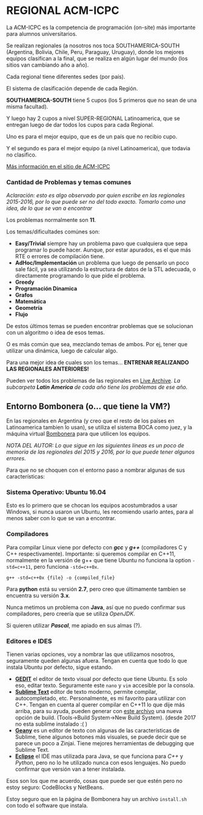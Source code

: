 # REGIONAL ACM-ICPC

La ACM-ICPC es la competencia de programación (on-site) más importante para alumnos universitarios.

Se realizan regionales (a nosotros nos toca SOUTHAMERICA-SOUTH (Argentina, Bolivia, Chile, Peru, Paraguay, Uruguay), donde los mejores equipos clasifican a la final, que se realiza en algún lugar del mundo (los sitios van cambiando año a año).

Cada regional tiene diferentes sedes (por país).

El sistema de clasificación depende de cada Región.

**SOUTHAMERICA-SOUTH** tiene 5 cupos (los 5 primeros que no sean de una misma facultad). 

Y luego hay 2 cupos a nivel SUPER-REGIONAL Latinoamerica, que se entregan luego de dar todos los cupos para cada Regional.

Uno es para el mejor equipo, que es de un país que no recibio cupo.

Y el segundo es para el mejor equipo (a nivel Latinoamerica), que todavia no clasifico.

[Más información en el sitio de ACM-ICPC](https://icpc.baylor.edu/)

### Cantidad de Problemas y temas comunes
*Aclaración: esto es algo observado por quien escribe en las regionales 2015-2016, por lo que puede ser no del todo exacto. Tomarlo como una idea, de lo que se van a encontrar*

Los problemas normalmente son **11**.

Los temas/dificultades comúnes son:
* **Easy/Trivial** siempre hay un problema pavo que cualquiera que sepa programar lo puede hacer. Aunque, por estar apurados, es el que más RTE o errores de compilación tiene.
* **AdHoc/Implementación** un problema que luego de pensarlo un poco sale fácil, ya sea utilizando la estructura de datos de la STL adecuada, o directamente programando lo que pide el problema.
* **Greedy**
* **Programación Dinamica**
* **Grafos**
* **Matemática** 
* **Geometría**
* **Flujo**

De estos últimos temas se pueden encontrar problemas que se solucionan con un algoritmo o idea de esos temas.

O es más común que sea, mezclando temas de ambos. Por ej, tener que utilizar una dinámica, luego de calcular algo.

Para una mejor idea de cuales son los temas... **ENTRENAR REALIZANDO LAS REGIONALES ANTERIORES!**

Pueden ver todos los problemas de las regionales en [Live Archive](https://icpcarchive.ecs.baylor.edu/index.php?option=com_onlinejudge&Itemid=8). *La subcarpeta **Latin America** de cada año tiene los problemas de ese año.*

## Entorno Bombonera (o... que tiene la VM?)

En las regionales en Argentina (y creo que el resto de los países en Latinoamerica tambien lo usan), se utiliza el sistema BOCA como juez, y la máquina virtual [Bombonera](http://www.bombonera.org/) para que utilicen los equipos.

*NOTA DEL AUTOR: Lo que sigue en las siguientes líneas es un poco de memoria de las regionales del 2015 y 2016, por lo que puede tener algunos errores.*

Para que no se choquen con el entorno paso a nombrar algunas de sus características:

### Sistema Operativo: Ubuntu 16.04
Esto es lo primero que se chocan los equipos acostumbrados a usar Windows, si nunca usaron un Ubuntu, les recomiendo usarlo antes, para al menos saber con lo que se van a encontrar.

### Compiladores
Para compilar Linux viene por defecto con ***gcc*** y ***g++*** (compiladores C y C++ respectivamente).
Importante: si queremos compilar en C++11, normalmente en la versión de g++ que tiene Ubuntu no funciona la option `-std=c++11`, pero funciona `-std=c++0x`.
```shell
g++ -std=c++0x {file} -o {compiled_file}
```
Para **python** está su versión **2.7**, pero creo que últimamente tambien se encuentra su versión **3.x**.

Nunca metimos un problema con **Java**, así que no puedo confirmar sus compiladores, pero creería que se utiliza *OpenJDK*.

Si quieren utilizar ***Pascal***, me apiado en sus almas (?).

### Editores e IDES
Tienen varias opciones, voy a nombrar las que utilizamos nosotros, seguramente queden algunas afuera. Tengan en cuenta que todo lo que instala Ubuntu por defecto, sigue estando.

* [**GEDIT**](https://wiki.gnome.org/Apps/Gedit) el editor de texto visual por defecto que tiene Ubuntu. Es solo eso, editar texto. Seguramente este `nano` y `vim` accesible por la consola.
* [**Sublime Text**](https://www.sublimetext.com/) editor de texto moderno, permite compilar, autocompletado, etc. Personalmente, es mi favorito para utilizar con C++. Tengan en cuenta al querer compilar en C++11 lo que dije más arriba, para su ayuda, pueden generar con [este archivo]( https://github.com/matramos/elrejunte/blob/master/sublime_snippets/C%2B%2B11.sublime-build) una nueva opción de build. (Tools->Build System->New Build System). (desde 2017 no esta sublime instalado :( )
* [**Geany**](https://www.geany.org/) es un editor de texto con algunas de las características de Sublime, tiene algunos botones más visuales, se puede decir que se parece un poco a Zinjai. Tiene mejores herramientas de debugging que Sublime Text.
* [**Eclipse**](https://www.eclipse.org/) el IDE mas utilizada para Java, se que funciona para *C++* y *Python*, pero no lo he utilizado nunca con esos lenguajes. No puedo confirmar que versión van a tener instalada.

Esos son los que me acuerdo, cosas que puede ser que estén pero no estoy seguro: CodeBlocks y NetBeans.

Estoy seguro que en la página de Bombonera hay un archivo `install.sh` con todo el software que instala. 
